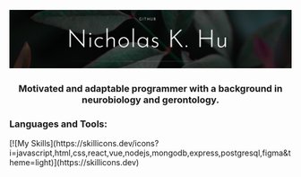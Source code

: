 <img src='GitHub Banner.png' alt="banner"></img>
<h3 align="center">Motivated and adaptable programmer with a background in neurobiology and gerontology.</h3>

<h3 align="left">Languages and Tools:</h3>
[![My Skills](https://skillicons.dev/icons?i=javascript,html,css,react,vue,nodejs,mongodb,express,postgresql,figma&theme=light)](https://skillicons.dev)
